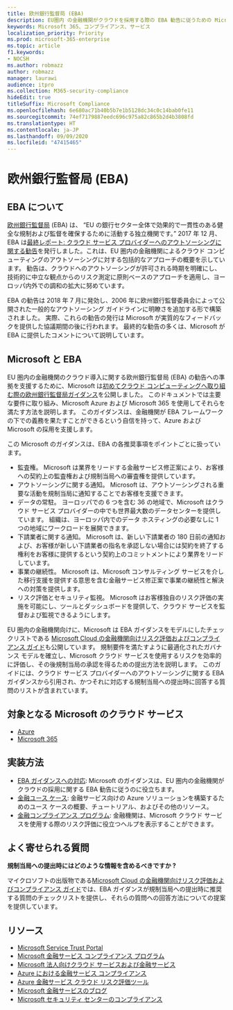 ```yaml
---
title: 欧州銀行監督局 (EBA)
description: EU圏内 の金融機関がクラウドを採用する際の EBA 勧告に従うための Microsoft のガイダンスです。
keywords: Microsoft 365、コンプライアンス、サービス
localization_priority: Priority
ms.prod: microsoft-365-enterprise
ms.topic: article
f1.keywords:
- NOCSH
ms.author: robmazz
author: robmazz
manager: laurawi
audience: itpro
ms.collection: M365-security-compliance
hideEdit: true
titleSuffix: Microsoft Compliance
ms.openlocfilehash: 6e680ac71b40b5b7e1b5128dc34c0c14bab0fe11
ms.sourcegitcommit: 74ef7179887eedc696c975a82c865b2d4b3808fd
ms.translationtype: HT
ms.contentlocale: ja-JP
ms.lasthandoff: 09/09/2020
ms.locfileid: "47415465"
---
```

# <a name="european-banking-authority-eba"></a>欧州銀行監督局 (EBA)

## <a name="about-the-eba"></a>EBA について

[欧州銀行監督局](https://eba.europa.eu/) (EBA) は、 “EU の銀行セクター全体で効果的で一貫性のある健全な規制および監督を確保するために活動する独立機関です。” 2017 年 12 月、EBA は[最終レポート: クラウド サービス プロバイダーへのアウトソーシングに関する勧告](https://eba.europa.eu/documents/10180/2170121/Final+draft+Recommendations+on+Cloud+Outsourcing+%28EBA-Rec-2017-03%29.pdf/5fa5cdde-3219-4e95-946d-0c0d05494362)を発行しました。これは、EU 圏内の金融機関によるクラウド コンピューティングのアウトソーシングに対する包括的なアプローチの概要を示しています。 勧告は、クラウドへのアウトソーシングが許可される時期を明確にし、技術的に中立な観点からのリスク測定に原則ベースのアプローチを適用し、ヨーロッパ内外での調和の拡大に努めています。

EBA の勧告は 2018 年 7 月に発効し、2006 年に欧州銀行監督委員会によって公開された一般的なアウトソーシング ガイドラインに明瞭さを追加する形で構築されました。 実際、これらの勧告の発行は Microsoft が実質的なフィードバックを提供した協議期間の後に行われます。 最終的な勧告の多くは、Microsoft が EBA に提供したコメントについて説明しています。

## <a name="microsoft-and-the-eba"></a>Microsoft と EBA

EU 圏内の金融機関のクラウド導入に関する欧州銀行監督局 (EBA) の勧告への準拠を支援するために、Microsoft は[初めてクラウド コンピューティングへ取り組む際の欧州銀行監督局ガイダンス](https://aka.ms/FinServ-Guide-EuBankAuth)を公開しました。 このドキュメントでは主要な要件に取り組み、Microsoft Azure および Microsoft 365 を使用してそれらを満たす方法を説明します。 このガイダンスは、金融機関が EBA フレームワークの下での義務を果たすことができるという自信を持って、Azure および Microsoft の採用を支援します。

この Microsoft のガイダンスは、EBA の各推奨事項をポイントごとに扱っています。

- 監査権。 Microsoft は業界をリードする金融サービス修正案により、お客様への契約上の監査権および規制当局への審査権を提供しています。
- アウトソーシングに関する通知。 Microsoft は、アウトソーシングされる重要な活動を規制当局に通知することでお客様を支援できます。
- データの常駐。 ヨーロッパでの 6 つを含む 36 の地域で、Microsoft はクラウド サービス プロバイダーの中でも世界最大数のデータセンターを提供しています。 組織は、ヨーロッパ内でのデータ ホスティングの必要なしに 1 つの地域にワークロードを展開できます。
- 下請業者に関する通知。 Microsoft は、新しい下請業者の 180 日前の通知および、お客様が新しい下請業者の指名を承認しない場合には契約を終了する権利をお客様に提供するという契約上のコミットメントにより業界をリードしています。
- 事業の継続性。 Microsoft は、Microsoft コンサルティング サービスを介した移行支援を提供する意思を含む金融サービス修正案で事業の継続性と解決への対策を提供します。
- リスク評価とセキュリティ監視。 Microsoft はお客様独自のリスク評価の実施を可能にし、ツールとダッシュボードを提供して、クラウド サービスを監督および監視できるようにします。

EU 圏内の金融機関向けに、Microsoft は EBA ガイダンスをモデルにしたチェックリストである [Microsoft Cloud の金融機関向けリスク評価およびコンプライアンス ガイド](https://aka.ms/RiskGovernanceGuide)も公開しています。 規制要件を満たすように最適化されたガバナンス モデルを確立し、Microsoft クラウド サービスを使用するリスクを効率的に評価し、その後規制当局の承認を得るための提出方法を説明します。 このガイドには、クラウド サービス プロバイダーへのアウトソーシングに関する EBA ガイダンスから引用され、かつそれに対応する規制当局への提出時に回答する質問のリストが含まれています。

## <a name="microsoft-in-scope-cloud-services"></a>対象となる Microsoft のクラウド サービス

- [Azure](https://aka.ms/AzureCompliance)
- [Microsoft 365](https://aka.ms/o365-compliance-framework)

## <a name="how-to-implement"></a>実装方法

- [EBA ガイダンスへの対応](https://aka.ms/FinServ-Guide-EuBankAuth): Microsoft のガイダンスは、EU 圏内の金融機関がクラウドの採用に関する EBA 勧告に従うのに役立ちます。
- [金融ユース ケース](https://docs.microsoft.com/azure/industry/financial/): 金融サービス向けの Azure ソリューションを構築するためのユース ケースの概要、チュートリアル、およびその他のリソース。
- [金融コンプライアンス プログラム](https://aka.ms/FSCP-Print): 金融機関は、Microsoft クラウド サービスを使用する際のリスク評価に役立つヘルプを表示することができます。

## <a name="frequently-asked-questions"></a>よく寄せられる質問

**規制当局への提出時にはどのような情報を含めるべきですか ?**

マイクロソフトの出版物である[Microsoft Cloud の金融機関向けリスク評価およびコンプライアンス ガイド](https://aka.ms/RiskGovernanceGuide)では、EBA ガイダンスが規制当局への提出時に推奨する質問のチェックリストを提供し、それらの質問への回答方法についての提案を提供しています。

## <a name="resources"></a>リソース

- [Microsoft Service Trust Portal](https://aka.ms/STP)
- [Microsoft 金融サービス コンプライアンス プログラム](https://aka.ms/FSCP-Print)
- [Microsoft 法人向けクラウド サービスおよび金融サービス](https://www.microsoft.com/trustcenter/cloudservices/financialservices)
- [Azure における金融サービス コンプライアンス](https://azure.microsoft.com/resources/videos/azurecon-2015-financial-services-compliance-in-azure/)
- [Azure 金融サービス クラウド リスク評価ツール](https://aka.ms/FFIEC-CSDT)
- [Microsoft 金融サービスのブログ](https://techcommunity.microsoft.com/t5/Financial-Services-Blog/bg-p/FinancialServicesBlog)
- [Microsoft セキュリティ センターのコンプライアンス](https://www.microsoft.com/trust-center/compliance/compliance-overview)
